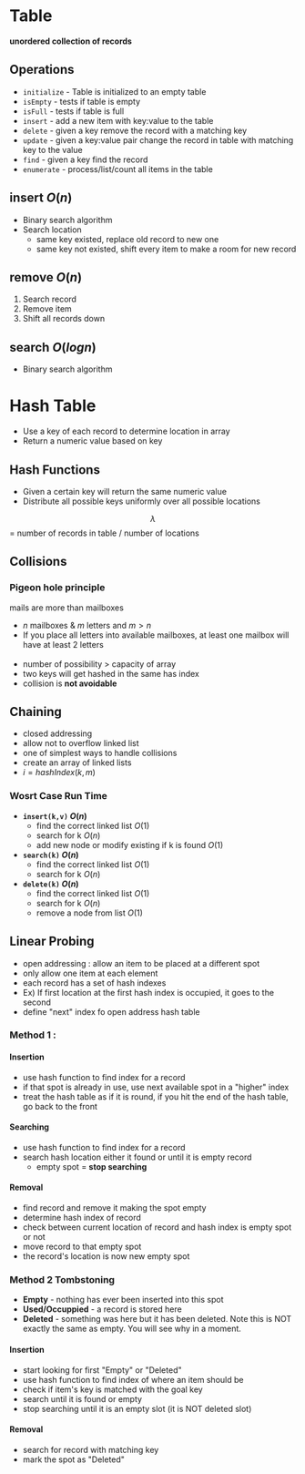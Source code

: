 # Table
**unordered collection of records**
## Operations
- `initialize` - Table is initialized to an empty table
- `isEmpty` - tests if table is empty
- `isFull` - tests if table is full
- `insert` - add a new item with key:value to the table
- `delete` - given a key remove the record with a matching key
- `update` - given a key:value pair change the record in table with matching key to the value
- `find` - given a key find the record
- `enumerate` - process/list/count all items in the table
## insert $O(n)$
- Binary search algorithm
- Search location
  - same key existed, replace old record to new one
  - same key not existed, shift every item to make a room for new record

## remove $O(n)$
1. Search record
2. Remove item
3. Shift all records down

## search $O(log n)$
- Binary search algorithm

# Hash Table
- Use a key of each record to determine location in array
- Return a numeric value based on key
## Hash Functions
- Given a certain key will return the same numeric value
- Distribute all possible keys uniformly over all possible locations

$$λ$$ = number of records in table $/$ number of locations

## Collisions
### Pigeon hole principle
mails are more than mailboxes
- $n$ mailboxes & $m$ letters and $m>n$
- If you place all letters into available mailboxes, at least one mailbox will have at least 2 letters<br><br>
- number of possibility > capacity of array
- two keys will get hashed in the same has index
- collision is **not avoidable**

## Chaining
- closed addressing
- allow not to overflow linked list
- one of simplest ways to handle collisions
- create an array of linked lists
- $i=hashIndex(k,m)$
### Wosrt Case Run Time
- **`insert(k,v)` $O(n)$**
  - find the correct linked list $O(1)$
  - search for k $O(n)$
  - add new node or modify existing if k is found $O(1)$
- **`search(k)` $O(n)$**
  - find the correct linked list $O(1)$
  - search for k $O(n)$
- **`delete(k)` $O(n)$**
  - find the correct linked list $O(1)$
  - search for k $O(n)$
  - remove a node from list $O(1)$

## Linear Probing
- open addressing : allow an item to be placed at a different spot
- only allow one item at each element
- each record has a set of hash indexes
- Ex) If first location at the first hash index is occupied, it goes to the second
- define "next" index fo open address hash table
### Method 1 :
#### Insertion
- use hash function to find index for a record
- if that spot is already in use, use next available spot in a "higher" index
- treat the hash table as if it is round, if you hit the end of the hash table, go back to the front
#### Searching
- use hash function to find index for a record
- search hash location either it found or until it is empty record
  - empty spot = **stop searching**
#### Removal
- find record and remove it making the spot empty
- determine hash index of record
- check between current location of record and hash index is empty spot or not
- move record to that empty spot
- the record's location is now new empty spot
### Method 2 Tombstoning
- **Empty** - nothing has ever been inserted into this spot
- **Used/Occuppied** - a record is stored here
- **Deleted** - something was here but it has been deleted. Note this is NOT exactly the same as empty. You will see why in a moment.
#### Insertion
- start looking for first "Empty" or "Deleted"
- use hash function to find index of where an item should be
- check if item's key is matched with the goal key
- search until it is found or empty
- stop searching until it is an empty slot (it is NOT deleted slot)
#### Removal
- search for record with matching key
- mark the spot as "Deleted"
